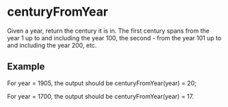 # centuryFromYear

Given a year, return the century it is in. The first century spans from the year 1 up to and including the year 100, the second - from the year 101 up to and including the year 200, etc.

## Example

For year = 1905, the output should be
centuryFromYear(year) = 20;

For year = 1700, the output should be
centuryFromYear(year) = 17.
